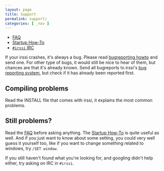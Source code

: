 ```yaml
---
layout: page
title: Support
permalink: support/
categories: [ _nav ]
---
```

- [FAQ](/documentation/faq)
- [Startup How-To](/documentation/startup)
- [`#irssi` IRC](irc)

If your irssi crashes, it's always a bug. Please read [bugreporting howto](/documentation/crash)
and send one. For other type of bugs, it would still be nice to hear of them,
but chances are that it's already known. Send all bugreports to irssi's [bug
reporting system](//github.com/irssi/irssi/issues), but check if it has already
been reported first.

Compiling problems
------------------

Read the INSTALL file that comes with irssi, it explains the most common
problems.

Still problems?
---------------

Read the [FAQ](/documentation/faq)
before asking anything.
The [Startup How-To](/documentation/startup) is quite useful as well.
And if you just want to know about some setting, you could very well guess
it yourself too, like if you want to change something related to windows,
try `/SET window`.

If you still haven't found what you're looking for, and googling didn't help either,
try asking on IRC in `#irssi`.
